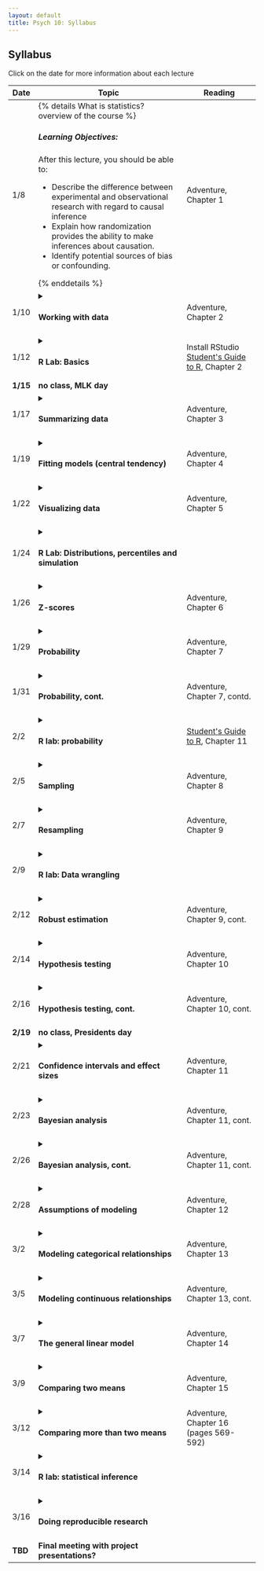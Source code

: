 ```yaml
---
layout: default
title: Psych 10: Syllabus
---
```

## Syllabus

Click on the date for more information about each lecture

| Date|Topic|Reading|
| ---|---|---|
| 1/8|{% details What is statistics? overview of the course %}<h5>Learning Objectives:</h5>After this lecture, you should be able to:<p><ul><li>Describe the difference between experimental and observational research with regard to causal inference</li><li>Explain how randomization provides the ability to make inferences about causation.</li><li>Identify potential sources of bias or confounding.</li></ul>{% enddetails %}|Adventure, Chapter 1|
| 1/10|<details><summary><h4>Working with data <h4></summary><h5>Learning Objectives:</h5>After this lecture, you should be able to:<p><ul><li>Distinguish between different types of variables (quantitative/qualitative, discrete/continuous, scales of measurement)</li><li>Describe the concept of measurement error</li><li>Distinguish between the concepts of reliability and validity and apply each concept to a particular dataset</li></ul></details>|Adventure, Chapter 2|
| 1/12|<details><summary><h4>R Lab: Basics<h4></summary><h5>Learning Objectives:</h5>After this lecture, you should be able to:<p><ul></ul><h5>Links:</h5><ul><li>For additional practice with R, check out the free courses provided by [Datacamp](http://www.datacamp.com).  In particular, their [Introduction to R](https://www.datacamp.com/courses/free-introduction-to-r) provides a nice basic overview of working in R.</li></ul></details>|Install RStudio<br>[Student's Guide to R](https://cran.r-project.org/doc/contrib/Horton+Pruim+Kaplan_MOSAIC-StudentGuide.pdf), Chapter 2|
| **1/15**|**no class, MLK day**|
| 1/17|<details><summary><h4>Summarizing data<h4></summary><h5>Learning Objectives:</h5>After this lecture, you should be able to:<p><ul><li>Compute absolute, relative, and cumulative frequency distributions for a given dataset</li><li>Generate a graphical representation of frequency distributions</li></ul></details>|Adventure, Chapter 3|
| 1/19|<details><summary><h4>Fitting models (central tendency)<h4></summary><h5>Learning Objectives:</h5>After this lecture, you should be able to:<p><ul><li>Describe the basic equation for statistical models (outcome=model + error)</li><li>Describe different measures of central tendency and dispersion, how they are computed, and how to determine which is most appropriate in any given circumstance.</li></ul></details>|Adventure, Chapter 4|
| 1/22|<details><summary><h4>Visualizing data<h4></summary><h5>Learning Objectives:</h5>After this lecture, you should be able to:<p><ul><li>Describe the principles that distinguish between good and bad graphs, and use them to identify good versus bad graphs.</li></ul></details>|Adventure, Chapter 5|
| 1/24|<details><summary><h4>R Lab: Distributions, percentiles and simulation<h4></summary></details>||
| 1/26|<details><summary><h4>Z-scores<h4></summary><h5>Learning Objectives:</h5>After this lecture, you should be able to:<p><ul></ul><h5>Links:</h5><ul><li></li></ul></details>|Adventure, Chapter 6|
| 1/29|<details><summary><h4>Probability<h4></summary><h5>Learning Objectives:</h5>After this lecture, you should be able to:<p><ul><li>Describe the sample space for a selected random experiment.</li><li>Compute relative frequency and empirical probability for a given set of events</li><li>Find probabilities of single events, complementary events, and the unions and intersections of collections of events.</li></ul><h5>Links:</h5><ul><li></li></ul></details>|Adventure, Chapter 7|
| 1/31|<details><summary><h4>Probability, cont.<h4></summary><h5>Learning Objectives:</h5>After this lecture, you should be able to:<p><ul><li>Describe the difference between a probability and a conditional probability</li><li>Use Bayes’ theorem to compute the inverse conditional probability.</li><li>Describe the law of large numbers.</li></ul></details>|Adventure, Chapter 7, contd.|
| 2/2|<details><summary><h4>R lab: probability<h4></summary><h5>Learning Objectives:</h5>After this lecture, you should be able to:<p><ul></ul><h5>Links:</h5><ul><li></li></ul></details>|[Student's Guide to R](https://cran.r-project.org/doc/contrib/Horton+Pruim+Kaplan_MOSAIC-StudentGuide.pdf), Chapter 11|
| 2/5|<details><summary><h4>Sampling<h4></summary><h5>Learning Objectives:</h5>After this lecture, you should be able to:<p><ul><li>Distinguish between a population and a sample, and between population parameters and statistics</li><li>Describe the concepts of sampling error and sampling distribution</li><li>Describe how the Central Limit Theorem determines the nature of the sampling distribution of the mean</li></ul></details>|Adventure, Chapter 8|
| 2/7|<details><summary><h4>Resampling<h4></summary></details>|Adventure, Chapter 9|
| 2/9|<details><summary><h4>R lab: Data wrangling<h4></summary></details>||
| 2/12|<details><summary><h4>Robust estimation<h4></summary></details>|Adventure, Chapter 9, cont.|
| 2/14|<details><summary><h4>Hypothesis testing<h4></summary><h5>Learning Objectives:</h5>After this lecture, you should be able to:<p><ul><li>Identify the components of a hypothesis test, including the parameter of interest, the null and alternative hypotheses, and the test statistic.</li><li>Describe the proper interpretations of a p-value and a confidence interval as well as common misinterpretations</li><li>Distinguish between the two types of error in hypothesis testing, and the factors that determine them.</li></ul></details>|Adventure, Chapter 10|
| 2/16|<details><summary><h4>Hypothesis testing, cont.<h4></summary><h5>Learning Objectives:</h5>After this lecture, you should be able to:<p><ul><li>Describe how resampling can be used to compute a p-value.</li><li>Describe the concept of positive predictive value and apply it in the context of a specific inference.</li><li>Define the concept of statistical power, and compute statistical power for a given statistical test.</li><li>Describe the main criticisms of null hypothesis statistical testing</li></ul></details>|Adventure, Chapter 10, cont.|
| **2/19**|**no class, Presidents day**|
| 2/21|<details><summary><h4>Confidence intervals and effect sizes<h4></summary><h5>Learning Objectives:</h5>After this lecture, you should be able to:<p><ul><li>Describe the proper interpretation of a confidence interval, and compute a confidence interval for the mean of a given dataset.</li><li>Define the concept of effect size, and compute the effect size for a given test.</li></ul></details>|Adventure, Chapter 11|
| 2/23|<details><summary><h4>Bayesian analysis<h4></summary></details>|Adventure, Chapter 11, cont.|
| 2/26|<details><summary><h4>Bayesian analysis, cont.<h4></summary></details>|Adventure, Chapter 11, cont.|
| 2/28|<details><summary><h4>Assumptions of modeling<h4></summary></details>|Adventure, Chapter 12|
| 3/2|<details><summary><h4>Modeling categorical relationships<h4></summary><h5>Learning Objectives:</h5>After this lecture, you should be able to:<p><ul><li>Describe the concept of a contingency table for categorical data.</li><li>Describe the concept of the chi-squared test for association and compute it for a given contingency table.</li></ul></details>|Adventure, Chapter 13|
| 3/5|<details><summary><h4>Modeling continuous relationships<h4></summary><h5>Learning Objectives:</h5>After this lecture, you should be able to:<p><ul><li>Describe the concept of the correlation coefficient and its interpretation and compute it for a bivariate dataset</li><li>Describe the potential causal influences that can give rise to a correlation.</li></ul></details>|Adventure, Chapter 13, cont.|
| 3/7|<details><summary><h4>The general linear model<h4></summary><h5>Learning Objectives:</h5>After this lecture, you should be able to:<p><ul><li>Describe the concept of linear regression and apply it to a bivariate dataset</li><li>Describe the problem of overfitting and identify it in an example dataset.</li></ul></details>|Adventure, Chapter 14|
| 3/9|<details><summary><h4>Comparing two means<h4></summary><h5>Learning Objectives:</h5>After this lecture, you should be able to:<p><ul><li>Determine whether a one-sample t-test or two-sample t-test is appropriate for a given hypothesis.</li><li>Compute a one-sample and two-sample t-test on relevant datasets, and compute the effect size and confidence intervals associated with each of these tests.</li></ul></details>|Adventure, Chapter 15|
| 3/12|<details><summary><h4>Comparing more than two means<h4></summary></details>|Adventure, Chapter 16 (pages 569-592)|
| 3/14|<details><summary><h4>R lab: statistical inference<h4></summary></details>||
| 3/16|<details><summary><h4>Doing reproducible research<h4></summary><h5>Learning Objectives:</h5>After this lecture, you should be able to:<p><ul><li>Identify cases of circular analysis/double-dipping</li><li>Describe the problem of multiple comparisons and methods for correcting for it</li></ul></details>||
| **TBD**|**Final meeting with project presentations?**|

<script src="/js/zepto.min.js"></script>
<script>jQuery = Zepto;</script>
<script src="/js/jquery.details.min.js"></script>
<script>$('details').details();</script>
